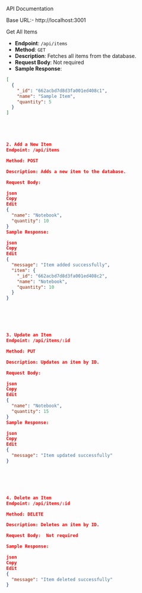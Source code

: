  API Documentation

 Base URL:- http://localhost:3001




 Get All Items

- **Endpoint**: `/api/items`
- **Method**: `GET`
- **Description**: Fetches all items from the database.
- **Request Body**: Not required
- **Sample Response**:
```json
[
  {
    "_id": "662acbd7d8d3fa001ed408c1",
    "name": "Sample Item",
    "quantity": 5
  }
]





2. Add a New Item
Endpoint: /api/items

Method: POST

Description: Adds a new item to the database.

Request Body:

json
Copy
Edit
{
  "name": "Notebook",
  "quantity": 10
}
Sample Response:

json
Copy
Edit
{
  "message": "Item added successfully",
  "item": {
    "_id": "662acbd7d8d3fa001ed408c2",
    "name": "Notebook",
    "quantity": 10
  }
}






3. Update an Item
Endpoint: /api/items/:id

Method: PUT

Description: Updates an item by ID.

Request Body:

json
Copy
Edit
{
  "name": "Notebook",
  "quantity": 15
}
Sample Response:

json
Copy
Edit
{
  "message": "Item updated successfully"
}






4. Delete an Item
Endpoint: /api/items/:id

Method: DELETE

Description: Deletes an item by ID.

Request Body:  Not required

Sample Response:

json
Copy
Edit
{
  "message": "Item deleted successfully"
}
